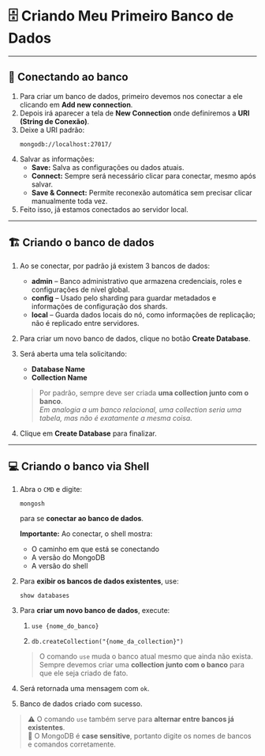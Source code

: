 # 🗄️ Criando Meu Primeiro Banco de Dados

---

## 🔌 Conectando ao banco

1. Para criar um banco de dados, primeiro devemos nos conectar a ele clicando em **Add new connection**.
2. Depois irá aparecer a tela de **New Connection** onde definiremos a **URI (String de Conexão)**.
3. Deixe a URI padrão:  
   <pre><code>mongodb://localhost:27017/</code></pre>
4. Salvar as informações:
   - **Save:** Salva as configurações ou dados atuais.
   - **Connect:** Sempre será necessário clicar para conectar, mesmo após salvar.
   - **Save & Connect:** Permite reconexão automática sem precisar clicar manualmente toda vez.
5. Feito isso, já estamos conectados ao servidor local.

---

## 🏗️ Criando o banco de dados

1. Ao se conectar, por padrão já existem 3 bancos de dados:
   - **admin** – Banco administrativo que armazena credenciais, roles e configurações de nível global.
   - **config** – Usado pelo sharding para guardar metadados e informações de configuração dos shards.
   - **local** – Guarda dados locais do nó, como informações de replicação; não é replicado entre servidores.
2. Para criar um novo banco de dados, clique no botão **Create Database**.
3. Será aberta uma tela solicitando:
   - **Database Name**
   - **Collection Name**  

   > Por padrão, sempre deve ser criada **uma collection junto com o banco**.  
   > *Em analogia a um banco relacional, uma collection seria uma tabela, mas não é exatamente a mesma coisa.*
4. Clique em **Create Database** para finalizar.

---

## 💻 Criando o banco via Shell

1. Abra o `CMD` e digite:  
   <pre><code>mongosh</code></pre>  
   para se **conectar ao banco de dados**.  

   **Importante:** Ao conectar, o shell mostra:
   - O caminho em que está se conectando
   - A versão do MongoDB
   - A versão do shell
2. Para **exibir os bancos de dados existentes**, use:  
   <pre><code>show databases</code></pre>
3. Para **criar um novo banco de dados**, execute:
   1. <pre><code>use {nome_do_banco}</code></pre>
   2. <pre><code>db.createCollection("{nome_da_collection}")</code></pre>  

   > O comando `use` muda o banco atual mesmo que ainda não exista.  
   > Sempre devemos criar uma **collection junto com o banco** para que ele seja criado de fato.
4. Será retornada uma mensagem com `ok`.
5. Banco de dados criado com sucesso.

> ⚠️ O comando `use` também serve para **alternar entre bancos já existentes**.  
> 🔹 O MongoDB é **case sensitive**, portanto digite os nomes de bancos e comandos corretamente.
